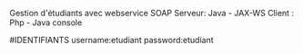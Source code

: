 Gestion d'étudiants avec webservice SOAP
Serveur: Java - JAX-WS
Client : Php - Java console

#IDENTIFIANTS
username:etudiant
password:etudiant